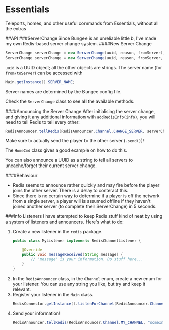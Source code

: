 # Essentials
Teleports, homes, and other useful commands from Essentials, without all the extras

##API
###ServerChange
Since Bungee is an unreliable little b, I've made my own Redis-based server change system.
####New Server Change
```java
ServerChange serverChange = new ServerChange(uuid, reason, fromServer);
ServerChange serverChange = new ServerChange(uuid, reason, fromServer, toServer);
```
`uuid` is a UUID object; all the other objects are strings. The server name (for `from/toServer`) can be accessed with
```java
Main.getInstance().SERVER_NAME;
```
Server names are determined by the Bungee config file.

Check the `ServerChange` class to see all the available methods.

####Announcing the Server Change
After initialising the server change, and giving it any additional information with `addRedisInfo(info)`, you will need
to tell Redis to tell every other:
```java
RedisAnnouncer.tellRedis(RedisAnnouncer.Channel.CHANGE_SERVER, serverChange.toString());
```
Make sure to actually send the player to the other server (`.send()`)!

The `HomeCmd` class gives a good example on how to do this.

You can also announce a UUID as a string to tell all servers to uncache/forget their current server change.

####Behaviour
- Redis seems to announce rather quickly and may fire before the player joins the other server. There is a delay to
conteract this.
- Since there is no certain way to determine if a player is off the network from a single server, a player will is
assumed offline if they haven't joined another server (to complete their ServerChange) in 5 seconds. 

###Info Listeners
I have attempted to keep Redis stuff kind of neat by using a system of listeners and announcers. Here's what to do:
1. Create a new listener in the `redis` package.
    ```java
    public class MyListener implements RedisChannelListener {
    
        @Override
        public void messageReceived(String message) {
            // 'message' is your information. Do stuff here...
        }
    }
    ```
2. In the `RedisAnnouncer` class, in the `Channel` enum, create a new enum for your listener. You can use any string you
like, but try and keep it relevant. 
3. Register your listener in the `Main` class.
    ```java
    RedisConnector.getInstance().listenForChannel(RedisAnnouncer.Channel.MY_CHANNEL.getChannel(), new MyListener());
    ```
4. Send your information!
    ```java
    RedisAnnouncer.tellRedis(RedisAnnouncer.Channel.MY_CHANNEL, "someInformation");
    ```